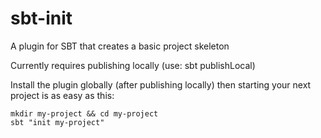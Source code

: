 sbt-init
===

A plugin for SBT that creates a basic project skeleton

Currently requires publishing locally (use: sbt publishLocal)

Install the plugin globally (after publishing locally) then starting your next project is as easy as this:

```
mkdir my-project && cd my-project
sbt "init my-project"
```
